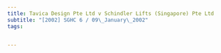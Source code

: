 ```yaml
---
title: Tavica Design Pte Ltd v Schindler Lifts (Singapore) Pte Ltd 
subtitle: "[2002] SGHC 6 / 09\_January\_2002"
tags:


---
```


